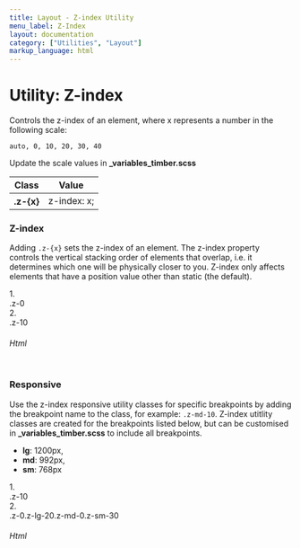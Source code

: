 ```yaml
---
title: Layout - Z-index Utility
menu_label: Z-Index
layout: documentation
category: ["Utilities", "Layout"]
markup_language: html
---
```


<div class="section-block">
  <div class="row pt-40 pt-md-40">
    <div class="col w-9/12 w-md-full order-2 content-inner">
      <h1 class="font-light">Utility: Z-index</h1>
      <p class="mb-10">Controls the z-index of an element, where x represents a number in the following scale:</p>
      <p><code class="color-indigo font-bold">auto, 0, 10, 20, 30, 40</code></p>
      <p>Update the scale values in <strong>_variables_timber.scss</strong></p>
      <!-- Classes -->
      <div class="table-scrollable">
        <table class="table size-md rounded bg-white">
          <thead>
            <tr>
              <th> Class </th>
              <th> Value </th>
            </tr>
          </thead>
          <tbody class="font-mono">
            <tr>
              <th class="color-indigo">.z-{x}</th>
              <td> z-index: x; </td>
            </tr>
          </tbody>
        </table>
      </div>
      <!-- Classes End -->
      <!-- Demo Block -->
      <div class="demo-block mt-80">
        <h3 class="font-light">Z-index</h3>
        <p>Adding <code class="color-indigo font-bold">.z-{x}</code> sets the z-index of an element. The z-index property controls the vertical stacking order of elements that overlap, i.e. it determines which one will be physically closer to you. Z-index only affects elements that have a position value other than static (the default).</p>
        <div class="relative h-min-250 p-30 rounded bg-grey-ultralight">
          <div class="w-150 relative z-0 center p-30 rounded bg-grey-darkest color-white">1.<br>.z-0</div>
          <div class="w-150 absolute z-10 center p-30 pst-100 psl-100 rounded bg-grey-darker color-white">2.<br>.z-10</div>
        </div>
      </div>
      <!-- Demo Block End -->
      <!-- code -->
      <h6 class="uppercase">Html</h6>
      <div class="rounded p-20 overflow-y-scroll mb-0 bg-gradient-grey-ultralight border-l border-4 border-solid border-indigo">
        <pre class="m-0 language-html"><code class="inline-block scrolling-touch"><!--<div class="relative h-min-250">
	<div class="w-150 relative z-0 center p-30 rounded bg-grey-darkest color-white">1.<br>.z-0</div>
	<div class="w-150 absolute z-10 center p-30 pst-100 psl-100 rounded bg-grey-darker color-white">2.<br>.z-10</div>
</div>
--></code></pre>
      </div>
      <!-- code -->
      <!-- Demo Block -->
      <div class="demo-block mt-80">
        <h3 class="font-light">Responsive</h3>
        <p>Use the z-index responsive utility classes for specific breakpoints by adding the breakpoint name to the class, for example: <code class="color-indigo font-bold">.z-md-10</code>. Z-index utitlity classes are created for the breakpoints listed below, but can be customised in <strong>_variables_timber.scss</strong> to include all breakpoints.</p>
        <ul class="list-none">
          <li><strong>lg</strong>: 1200px,</li>
          <li><strong>md</strong>: 992px,</li>
          <li><strong>sm</strong>: 768px</li>
        </ul>
        <div class="relative h-min-250 p-30 rounded bg-grey-ultralight">
          <div class="w-150 relative z-10 center p-30 rounded bg-grey-darkest color-white">1.<br>.z-10</div>
          <div class="w-250 absolute z-0 z-lg-20 z-md-0 z-sm-30 center p-30 pst-100 psl-100 rounded bg-grey-darker color-white">2.<br>.z-0.z-lg-20.z-md-0.z-sm-30</div>
        </div>
      </div>
      <!-- Demo Block End -->
      <!-- code -->
      <h6 class="uppercase">Html</h6>
      <div class="rounded p-20 overflow-y-scroll mb-0 bg-gradient-grey-ultralight border-l border-4 border-solid border-indigo">
        <pre class="m-0 language-html"><code class="inline-block scrolling-touch"><!--<div class="relative h-min-250">
	<div class="w-150 relative z-10 center p-30 rounded bg-grey-darkest color-white">1.<br>.z-10</div>
	<div class="w-250 absolute z-lg-20 z-md-0 z-sm-30 center p-30 pst-100 psl-100 rounded bg-grey-darker color-white">2.<br>.z-lg-20.z-md-0.z-sm-30</div>
</div>
--></code></pre>
      </div>
      <!-- code -->
    </div>
    <!-- Content Inner End -->
		<!-- {{ sidebar }} -->
  </div>
</div>
